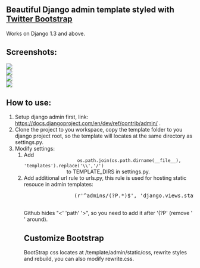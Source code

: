 <h2>Beautiful Django admin template styled with <a href="http://twitter.github.com/bootstrap/">Twitter Bootstrap</a></h2>

<div>Works on Django 1.3 and above.</div>

<h2>Screenshots:</h2>
<div >
    <img src="https://lh5.googleusercontent.com/-YPSx9j0czfg/T2v-QhxTbZI/AAAAAAAAABc/YLo_5nRp6Zo/s433/login.png" />
    <br />
    <img src="https://lh5.googleusercontent.com/-J5YFiMBq6Tc/T2v-PKx3TWI/AAAAAAAAABA/aJWHPIQ7c7s/s1063/home.png" />
    <br />
    <img src="https://lh4.googleusercontent.com/-CirIZtAqdRI/T2v-QI6ikWI/AAAAAAAAABQ/kQz1jEtXPuE/s394/list.png" />
    <br />
    <img src="https://lh4.googleusercontent.com/-ZqZb1Dj4tqc/T2v-PA3ioGI/AAAAAAAAABE/2h04vED09Sc/s543/change_password.png" />
</div>

<h2>How to use:</h2>

<ol>
    <li>Setup django admin first, link: <a href="https://docs.djangoproject.com/en/dev/ref/contrib/admin/">https://docs.djangoproject.com/en/dev/ref/contrib/admin/</a> .</li>
    <li>Clone the project to you workspace, copy the template folder to you django project root, so the template will locates at the same directory as settings.py. </li>
    <li>Modify settings:
        <ol>
            <li>Add 
                <code>
                    os.path.join(os.path.dirname(__file__), 'templates').replace('\\','/')
                </code>
                to TEMPLATE_DIRS in settings.py.
            </li>
            <li>
                Add additional url rule to urls.py, this rule is used for hosting static resouce in admin templates:
                <pre >
                (r'^admins/(?P<path>.*)$', 'django.views.static.serve', {'document_root': '/your_project_directory/project_name/project_folder/templates/admin/static', 'show_indexes': True}),
                </pre>
                Github hides "<' 'path' '>", so you need to add it after '(?P' (remove ' ' around).
            </li>
        <ol>
    </li>
</ol>

<h2>Customize Bootstrap</h2>

<div>BootStrap css locates at /template/admin/static/css, rewrite styles and rebuild, you can also modify rewrite.css.</div>

